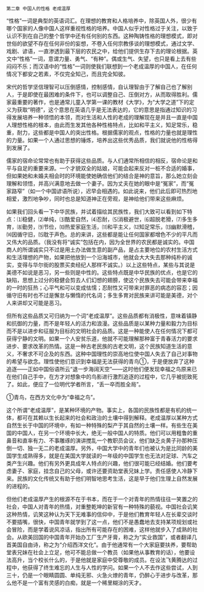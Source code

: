     第二章 中国人的性格 老成温厚 

   “性格”一词是典型的英语词汇。在理想的教育和人格培养中，除英国人外，很少有哪个国家的人像中国人这样重视性格的培养。中国人似乎对性格过于关注，以致于认识不到在自己的整个哲学中还有任何别的东西。这种陶铸性格的理想模式，即对世俗的欲望不存在任何非份的妄想，不卷入任何宗教侈谈的理想模式，通过文学、戏剧、谚语，一直渗透到最下层的农民之中，给他们提供生存下去的理论根据。英文中“性格”一词，意谓力量、勇气、“有种”。偶或生气、失望，也只是看上去有些闷闷不乐；而汉语中的“性格”一词则使我们联想到一个老成温厚的中国人，在任何情况下都安之若素，不仅完全知己，而且完全知彼。

   宋代的哲学坚信理智可以压倒感情，控制感情，自认理智由于了解自己也了解别人，于是即使在最困难的条件下，也可以调整自己、压倒对方，从而取得胜利。儒家最重要的著作，也是通常儿童入学第一课的教材《大学》，为“大学之道”下的定义为获取“明德”，这个意思在英语几乎是无法表达的，它的意思是指通过知识的习得发展培养一种领悟的本领，而对生活和人性的老成的理解现在是并且一直是中国人理想性格的根本，由此而生发其他各种性格特点，比如和平主义，知足常乐，稳重，耐力，这些都是中国人的突出性格。根据儒家的观点，性格的力量也就是理性的力量。如果一个人通过思想的锤炼，培养出这些优秀品质，我们就说他的性格得到发展了。

   儒家的宿命论常常也有助于获得这些品质。与人们通常所相信的相反，宿命论是和平与自足的重要来源。一个才貌双全的姑娘，可能会起来反对一桩不合适的婚事，但如果她和未婚夫相会时的环境能使她确信他们的结合是神的意旨，那么她立刻会理解和领悟，并高兴满意地去做一个妻子。因为丈夫在她的眼中是“冤家”，而“冤家路窄”（如一个中国谚语所说），迟早会相遇的。如此说来，他们此后即可热烈地相爱，激烈地争吵，同时也总是知道神正在旁观，是神给他们带来这些麻烦。

   如果我们回头看一下中华民族，并试着描绘其民族性，我们大致可以看到如下特点：⑴稳健，⑵单纯，⑶酷爱自然，⑷忍耐，⑸消极避世，⑹超脱老猾，⑺多生多育，⑻勤劳，⑼节俭，⑽热爱家庭生活，⑾和平主义，⑿知足常乐，⒀幽默滑稽，⒁因循守旧，⒂耽于声色。总的来讲，这些都是能让任何国家都增色不少的平凡而又伟大的品质。（我没有将“诚实”包括在内，因为全世界的农民都是诚实的。中国商人的所谓诚实只不过是用土办法做生意的副产品，是占主要地位的农村生活方式和生活理想的产物，如果把他放到一个沿海城市，他就会大大失去那种纯朴的诚实，变得与华尔街的股票买卖经纪人那样不诚实。）以上这些特点，某些与其说是美德不如说是恶习，另一些则是中性的。这些特点既是中华民族的优点，也是它的缺陷，思想上过分的稳健会剪去人们幻想的翅膀，使这个民族失去可能会带来幸福的一时的狂热；心平气和可以变成怯懦；忍耐性又可带来对罪恶的病态的容忍；因循守旧有时也不过是懈怠与懒惰的代名词；多生多育对民族来讲可能是美德，对个人来讲却又可能是恶习。

   但所有这些品质又可归纳为一个词“老成温厚”。这些品质都有消极性，意味着镇静和抗御的力量，而不是年轻人的活力和浪漫。这些品质是以某种力量和毅力为目标而不是以进步和征服为目标的文明社会的品质。这是一种能使人在任何情况下都可获得宁静的文明。如果一个人安贫乐道，他就不可能理解那种富于青春活力的要求进步、要求改革的热情。这是一种古老民族的古老文明，这个民族知道生活的意义，不奢求不可企及的东西。这种中国理性的崇高地位使中国人失去了自己对事物的希望与欲念。理性使他们意识到幸福是无法获得的青鸟①，于是便放弃了这种追逐——正如中国俗语所云“退一步海阔天空”——这时他们便发现幸福之鸟原来已在他们自己手中，在方才对想象中的鸟影进行激烈追逐的过程中，它几乎被扼致死了。如此，便应了一位明代学者所言，“丢一卒而胜全局”。

   ①青鸟，在西方文化中为“幸福之鸟”。

   这个所谓“老成温厚”，是某种环境的产物。事实上，各国的民族性都是有机的统一体，都可在其赖以生长起来的社会和政治的土壤中得到解释。老成温厚以某种方式自然生长于中国的环境中，有如一种特殊的梨产于其自然的土壤一样。有些生在美国的中国人，在另一个环境中长大，绝无一般中国人的特质。他们可以用粗鲁的重鼻音和直率有力、不事雕琢的演讲搅乱一个教职员会议，他们缺乏炎黄子孙那种压倒一切、独一无二的老成温厚。另外，中国大学中的青年们也被认为是比同龄的美国学生成熟得多，就是在美国大学就读的一年级的中国学生也无法对足球、汽车之类产生兴趣。他们有另外更具成年人特点的兴趣，他们很可能已经结婚。他们要考虑妻子、家庭，挂念自己的父母，或许还要资助堂表兄妹上学。责任感使人冷静下来。民族的文化传统又有助于他们明智地思考生活，这是早于他们生理上自然发展的进程的。

   但他们老成温厚产生的根源不在于书本，而在于一个对青年的热情往往一笑置之的社会，中国人对青年的热情，对重整乾坤的新官有一种特殊的藐视。中国社会讥笑这种热情，讥笑这种认为天下无难事的信仰中，于是他们教育年轻人在长辈交谈时不要插嘴，很快，中国青年就学到了这一点，他们不是愚蠢地去支持某项规划或社会冒险，而是学着说风凉话，指出所有可能存在的困难，这样他就步入了成熟的社会。从欧美回国的中国青年开始办工厂生产牙膏，称之为“实业救国”，或者翻译几首美国自由诗，称之为“介绍西洋文化”。由于他通常有一个大家庭要扶养，要帮助堂表兄妹在社会上立足，他可不能总做一个教员（如果他从事教育的话），他要设法高升，当个校长什么的，于是他就是家庭中受尊敬的成员。在设法飞黄腾达的过程中，他获得了终生难忘的人生与人性的学问。如果一个人不去作这些尝试，人到三十，仍是一个眼睛圆圆、单纯无邪、火急火燎的青年，仍醉心于进步与改革，那么他不是一个富有灵感的白痴，就是一个稀里糊涂的天才。


